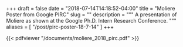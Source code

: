 +++ 
draft = false
date = "2018-07-14T14:18:52-04:00"
title = "Moliere Poster from Google PIRC"
slug = "" 
description = """
  A presentation of Moliere as shown at the Google Ph.D. Intern Research
  Conference.
"""
aliases = [
  "/post/pirc-poster-18-7-14"
]
+++

{{< pdfviewer "/documents/moliere_2018_pirc.pdf" >}}
